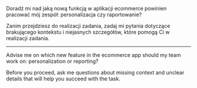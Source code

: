 Doradź mi nad jaką nową funkcją w aplikacji ecommerce powinien pracować mój zespół: personalizacja czy raportowanie?

Zanim przejdziesz do realizacji zadania, zadaj mi pytania dotyczące brakującego kontekstu i niejasnych szczegółów, które pomogą Ci w realizacji zadania.

---

Advise me on which new feature in the ecommerce app should my team work on: personalization or reporting?

Before you proceed, ask me questions about missing context and unclear details that will help you succeed with the task.